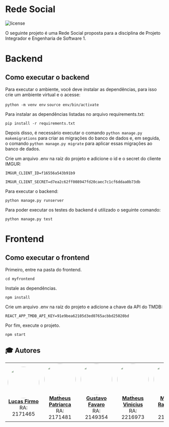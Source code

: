 # Rede Social

<img alt="license" src="https://img.shields.io/badge/license-not%20specified-blue">

O seguinte projeto é uma Rede Social proposta para a disciplina de Projeto Integrador e Engenharia de Software 1. 

# Backend

## Como executar o backend

Para executar o ambiente, você deve instalar as dependências, para isso crie um ambiente virtual e o acesse:

`python -m venv env`
`source env/bin/activate`

Para instalar as dependências listadas no arquivo requirements.txt:

`pip install -r requirements.txt`

Depois disso, é necessário executar o comando `python manage.py makemigrations` para criar as migrações do banco de dados e, em seguida, o comando `python manage.py migrate` para aplicar essas migrações ao banco de dados.

Crie um arquivo .env na raíz do projeto e adicione o id e o secret do cliente IMGUR:

`IMGUR_CLIENT_ID=f16556a543b91b9`

`IMGUR_CLIENT_SECRET=d7ea2c62ff008947fd20caec7c1cf6ddaa0b73db`

Para executar o backend:

`python manage.py runserver`

Para poder executar os testes do backend é utilizado o seguinte comando:

`python manage.py test`

# Frontend

## Como executar o frontend

Primeiro, entre na pasta do frontend.

`cd myfrontend`

Instale as dependências.

`npm install`

Crie um arquivo .env na raíz do projeto e adicione a chave da API do TMDB:

`REACT_APP_TMDB_API_KEY=91e9bea62105d3ed0765acbbd25020bd`

Por fim, execute o projeto.

`npm start`

## :mortar_board: Autores

<center>
<table><tr>

<td align="center"><a href="https://github.com/lucasfirmo62">
	<img style="border-radius: 50%;" src="https://avatars.githubusercontent.com/u/58527718?v=4" width="100px;" alt=""/>
<br />
	<b>Lucas Firmo</b></a>
<br />
	RA: 2171465

<td align="center"><a href="https://github.com/patriarka">
	<img style="border-radius: 50%;" src="https://avatars.githubusercontent.com/u/53534886?v=4" width="100px;" alt=""/>
<br />
	<b>Matheus Patriarca</b></a> 
<br />
	RA: 2171481

<td align="center"><a href="https://github.com/gustavofavaro">
	<img style="border-radius: 50%;" src="https://avatars.githubusercontent.com/u/54089418?v=4" width="100px;" alt=""/>
<br />
	<b>Gustavo Favaro</b></a> 
<br />
	RA: 2149354

<td align="center"><a href="https://github.com/matchur">
	<img style="border-radius: 50%;" src="https://avatars.githubusercontent.com/u/22385995?v=4" width="100px;" alt=""/>
<br />
	<b>Matheus Vinicius</b></a> 
<br />
	RA: 2216973

<td align="center"><a href="https://github.com/Mazner">
	<img style="border-radius: 50%;" src="https://avatars.githubusercontent.com/u/49240709?v=4" width="100px;" alt=""/>
<br />
	<b>Marcos Rampaso</b></a>
<br />
	RA: 2149435
</tr></table>

</center>
